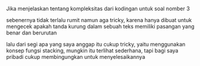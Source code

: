 Jika menjelaskan tentang kompleksitas dari kodingan untuk soal nomber 3

sebenernya tidak terlalu rumit namun aga tricky, karena hanya dibuat untuk mengecek 
apakah tanda kurung dalam sebuah teks memiliki pasangan yang benar dan berurutan

lalu dari segi apa yang saya anggap itu cukup tricky,
yaitu menggunakan konsep fungsi stacking, 
mungkin itu terlihat sederhana, tapi bagi saya pribadi cukup membingungkan untuk menyelesaikannya